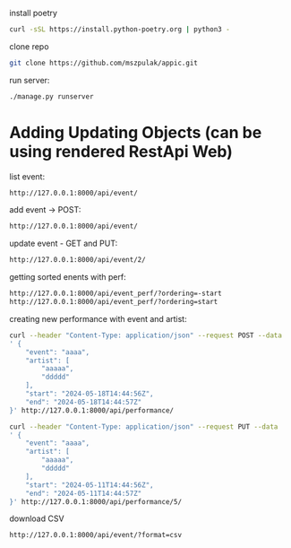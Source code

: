 
install poetry
```bash
curl -sSL https://install.python-poetry.org | python3 -
```


clone repo
```bash
git clone https://github.com/mszpulak/appic.git
```

run server:
```bash
./manage.py runserver
```

# Adding Updating Objects (can be using rendered RestApi Web)

list event:
```bash
http://127.0.0.1:8000/api/event/
```

add event  -> POST:
```bash
http://127.0.0.1:8000/api/event/
```

update event - GET and PUT: 
```bash
http://127.0.0.1:8000/api/event/2/
```

getting sorted enents with perf: 
```bash
http://127.0.0.1:8000/api/event_perf/?ordering=-start
http://127.0.0.1:8000/api/event_perf/?ordering=start
```
creating new performance with event and artist:

```bash
curl --header "Content-Type: application/json" --request POST --data 
' {
    "event": "aaaa",
    "artist": [
        "aaaaa",
        "ddddd"
    ],
    "start": "2024-05-18T14:44:56Z",
    "end": "2024-05-18T14:44:57Z"
}' http://127.0.0.1:8000/api/performance/
```
```bash
curl --header "Content-Type: application/json" --request PUT --data 
' {
    "event": "aaaa",
    "artist": [
        "aaaaa",
        "ddddd"
    ],
    "start": "2024-05-11T14:44:56Z",
    "end": "2024-05-11T14:44:57Z"
}' http://127.0.0.1:8000/api/performance/5/
```


download CSV
```bash
http://127.0.0.1:8000/api/event/?format=csv
```

